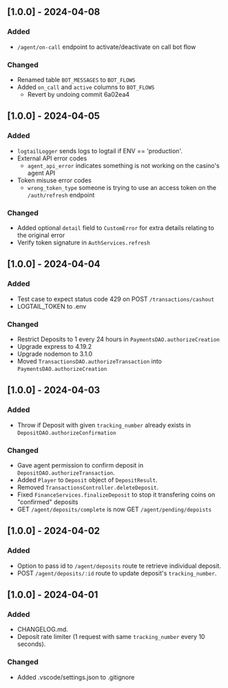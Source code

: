 ## [1.0.0] - 2024-04-08

### Added
- `/agent/on-call` endpoint to activate/deactivate on call bot flow

### Changed
- Renamed table `BOT_MESSAGES` to `BOT_FLOWS`
- Added `on_call` and `active` columns to `BOT_FLOWS`
    + Revert by undoing commit 6a02ea4


## [1.0.0] - 2024-04-05

### Added
- `logtailLogger` sends logs to logtail if ENV == 'production'.
- External API error codes
    + `agent_api_error` indicates something is not working on the casino's agent API
- Token misuse error codes
    + `wrong_token_type` someone is trying to use an access token on the `/auth/refresh` endpoint

### Changed
- Added optional `detail` field to `CustomError` for extra details relating to the original error
- Verify token signature in `AuthServices.refresh`

## [1.0.0] - 2024-04-04

### Added
- Test case to expect status code 429 on POST `/transactions/cashout`
- LOGTAIL_TOKEN to .env

### Changed
- Restrict Deposits to 1 every 24 hours in `PaymentsDAO.authorizeCreation`
- Upgrade express to 4.19.2
- Upgrade nodemon to 3.1.0
- Moved `TransactionsDAO.authorizeTransaction` into `PaymentsDAO.authorizeCreation`


## [1.0.0] - 2024-04-03

### Added
- Throw if Deposit with given `tracking_number` already exists in `DepositDAO.authorizeConfirmation`

### Changed
- Gave agent permission to confirm deposit in `DepositDAO.authorizeTransaction`.
- Added `Player` to `Deposit` object of `DepositResult`.
- Removed `TransactionsController.deleteDeposit`.
- Fixed `FinanceServices.finalizeDeposit` to stop it transfering coins on "confirmed" deposits
- GET `/agent/deposits/complete` is now GET `/agent/pending/depoists`

## [1.0.0] - 2024-04-02

### Added
- Option to pass id to `/agent/deposits` route te retrieve individual deposit.
- POST `/agent/deposits/:id` route to update deposit's `tracking_number`.

## [1.0.0] - 2024-04-01

### Added
- CHANGELOG.md.
- Deposit rate limiter (1 request with same `tracking_number` every 10 seconds).

### Changed
- Added .vscode/settings.json to .gitignore